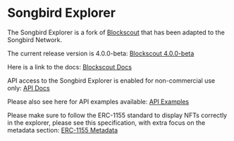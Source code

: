 # Songbird Explorer

The Songbird Explorer is a fork of [Blockscout](https://github.com/blockscout/blockscout) that has been adapted to the Songbird Network.

The current release version is 4.0.0-beta: [Blockscout 4.0.0-beta](https://github.com/blockscout/blockscout/releases/tag/v4.0.0-beta)

Here is a link to the docs: [Blockscout Docs](https://docs.blockscout.com)

API access to the Songbird Explorer is enabled for non-commercial use only: [API Docs](https://docs.blockscout.com/for-users/api)

Please also see here for API examples available: [API Examples](https://songbird-explorer.flare.network/api-docs)

Please make sure to follow the ERC-1155 standard to display NFTs correctly in the explorer, please see this specification, with extra focus on the metadata section: [ERC-1155 Metadata](https://eips.ethereum.org/EIPS/eip-1155#metadata)

